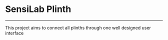 # SensiLab Plinth
-----------------------------
This project aims to connect all plinths through one well designed user interface

